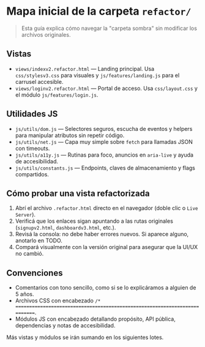 # Mapa inicial de la carpeta `refactor/`

> Esta guía explica cómo navegar la "carpeta sombra" sin modificar los archivos originales.

## Vistas
- `views/indexv2.refactor.html` — Landing principal. Usa `css/stylesv3.css` para visuales y `js/features/landing.js` para el carrusel accesible.
- `views/loginv2.refactor.html` — Portal de acceso. Usa `css/layout.css` y el módulo `js/features/login.js`.

## Utilidades JS
- `js/utils/dom.js` — Selectores seguros, escucha de eventos y helpers para manipular atributos sin repetir código.
- `js/utils/net.js` — Capa muy simple sobre `fetch` para llamadas JSON con timeouts.
- `js/utils/a11y.js` — Rutinas para foco, anuncios en `aria-live` y ayuda de accesibilidad.
- `js/utils/constants.js` — Endpoints, claves de almacenamiento y flags compartidos.

## Cómo probar una vista refactorizada
1. Abrí el archivo `.refactor.html` directo en el navegador (doble clic o `Live Server`).
2. Verificá que los enlaces sigan apuntando a las rutas originales (`signupv2.html`, `dashboardv3.html`, etc.).
3. Revisá la consola: no debe haber errores nuevos. Si aparece alguno, anotarlo en TODO.
4. Compará visualmente con la versión original para asegurar que la UI/UX no cambió.

## Convenciones
- Comentarios con tono sencillo, como si se lo explicáramos a alguien de 5 años.
- Archivos CSS con encabezado `/* ==========================================================================`.
- Módulos JS con encabezado detallando propósito, API pública, dependencias y notas de accesibilidad.

Más vistas y módulos se irán sumando en los siguientes lotes.
